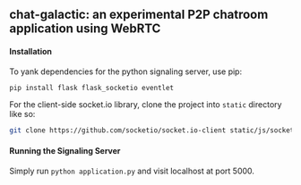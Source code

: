 ## chat-galactic: an experimental P2P chatroom application using WebRTC


#### Installation

To yank dependencies for the python signaling server, use pip:
```bash
pip install flask flask_socketio eventlet
```

For the client-side socket.io library, clone the project into `static` directory like so:
```bash
git clone https://github.com/socketio/socket.io-client static/js/socket.io
```
#### Running the Signaling Server

Simply run `python application.py` and visit localhost at port 5000.



